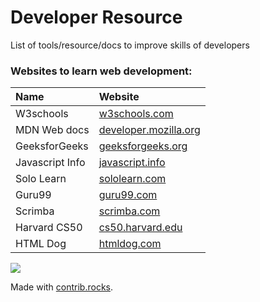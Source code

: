 # Developer Resource
List of tools/resource/docs to improve skills of developers

### Websites to learn web development:
|Name|Website|
|:-------|:------|
W3schools|[w3schools.com](https://www.w3schools.com)
MDN Web docs|[developer.mozilla.org](https://developer.mozilla.org/en-US)
GeeksforGeeks|[geeksforgeeks.org](https://www.geeksforgeeks.org)
Javascript Info|[javascript.info](https://javascript.info)
Solo Learn| [sololearn.com](https://www.sololearn.com/en/home)
Guru99| [guru99.com](https://guru99.com)
Scrimba| [scrimba.com](https://scrimba.com)
Harvard CS50| [cs50.harvard.edu](https://cs50.harvard.edu/x/2023/)
HTML Dog| [htmldog.com](https://htmldog.com)



<a href="https://github.com/suhasasumukh/developer-resource/graphs/contributors">
  <img src="https://contrib.rocks/image?repo=suhasasumukh/developer-resource" />
</a>

Made with [contrib.rocks](https://contrib.rocks).
